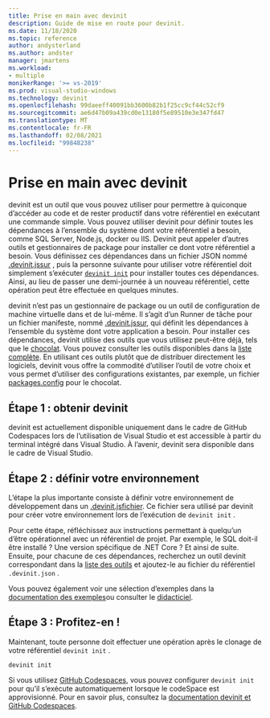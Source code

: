 ```yaml
---
title: Prise en main avec devinit
description: Guide de mise en route pour devinit.
ms.date: 11/18/2020
ms.topic: reference
author: andysterland
ms.author: andster
manager: jmartens
ms.workload:
- multiple
monikerRange: '>= vs-2019'
ms.prod: visual-studio-windows
ms.technology: devinit
ms.openlocfilehash: 99daeeff40091bb3600b82b1f25cc9cf44c52cf9
ms.sourcegitcommit: ae6d47b09a439cd0e13180f5e89510e3e347fd47
ms.translationtype: MT
ms.contentlocale: fr-FR
ms.lasthandoff: 02/08/2021
ms.locfileid: "99848238"
---
```

# <a name="getting-started-with-devinit"></a>Prise en main avec devinit

devinit est un outil que vous pouvez utiliser pour permettre à quiconque d’accéder au code et de rester productif dans votre référentiel en exécutant une commande simple. Vous pouvez utiliser devinit pour définir toutes les dépendances à l’ensemble du système dont votre référentiel a besoin, comme SQL Server, Node.js, docker ou IIS. Devinit peut appeler d’autres outils et gestionnaires de package pour installer ce dont votre référentiel a besoin. Vous définissez ces dépendances dans un fichier JSON nommé [.devinit.jssur](devinit-json.md) , puis la personne suivante pour utiliser votre référentiel doit simplement s’exécuter [`devinit init`](devinit-commands.md#init) pour installer toutes ces dépendances. Ainsi, au lieu de passer une demi-journée à un nouveau référentiel, cette opération peut être effectuée en quelques minutes.

devinit n’est pas un gestionnaire de package ou un outil de configuration de machine virtuelle dans et de lui-même. Il s’agit d’un Runner de tâche pour un fichier manifeste, nommé [.devinit.jssur](devinit-json.md), qui définit les dépendances à l’ensemble du système dont votre application a besoin. Pour installer ces dépendances, devinit utilise des outils que vous utilisez peut-être déjà, tels que le [chocolat](https://chocolatey.org). Vous pouvez consulter les outils disponibles dans la [liste complète](devinit-tool-list.md). En utilisant ces outils plutôt que de distribuer directement les logiciels, devinit vous offre la commodité d’utiliser l’outil de votre choix et vous permet d’utiliser des configurations existantes, par exemple, un fichier [packages.config](https://chocolatey.org/docs/commands-install#packagesconfig) pour le chocolat.  

## <a name="step-1-get-devinit"></a>Étape 1 : obtenir devinit

devinit est actuellement disponible uniquement dans le cadre de GitHub Codespaces lors de l’utilisation de Visual Studio et est accessible à partir du terminal intégré dans Visual Studio. À l’avenir, devinit sera disponible dans le cadre de Visual Studio.

## <a name="step-2-define-your-environment"></a>Étape 2 : définir votre environnement

L’étape la plus importante consiste à définir votre environnement de développement dans un [.devinit.jsfichier](devinit-json.md). Ce fichier sera utilisé par devinit pour créer votre environnement lors de l’exécution de `devinit init` .

Pour cette étape, réfléchissez aux instructions permettant à quelqu’un d’être opérationnel avec un référentiel de projet. Par exemple, le SQL doit-il être installé ? Une version spécifique de .NET Core ? Et ainsi de suite. Ensuite, pour chacune de ces dépendances, recherchez un outil devinit correspondant dans la [liste des outils](devinit-tool-list.md) et ajoutez-le au fichier du référentiel `.devinit.json` .

Vous pouvez également voir une sélection d’exemples dans la [documentation des exemples](sample-readme.md)ou consulter le [didacticiel](tutorial.md).

## <a name="step-3-enjoy"></a>Étape 3 : Profitez-en !

Maintenant, toute personne doit effectuer une opération après le clonage de votre référentiel `devinit init` .

```console
devinit init
```

Si vous utilisez [GitHub Codespaces](https://github.com/features/codespaces), vous pouvez configurer `devinit init` pour qu’il s’exécute automatiquement lorsque le codeSpace est approvisionné. Pour en savoir plus, consultez la [documentation devinit et GitHub Codespaces](devinit-and-codespaces.md).
